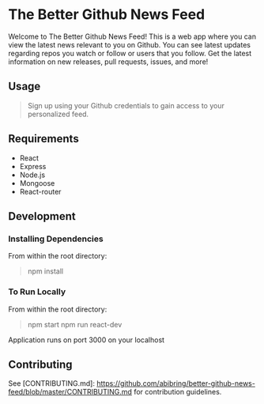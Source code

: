 # The Better Github News Feed
Welcome to The Better Github News Feed!  This is a web app where you can view the latest news relevant to you on Github.  You can see latest updates regarding repos you watch or follow or users that you follow.  Get the latest information on new releases, pull requests, issues, and more!

## Usage

> Sign up using your Github credentials to gain access to your personalized feed. 

## Requirements

- React
- Express
- Node.js
- Mongoose
- React-router

## Development

### Installing Dependencies

From within the root directory:

> npm install

### To Run Locally

From within the root directory:

> npm start
> npm run react-dev

Application runs on port 3000 on your localhost

## Contributing

See [CONTRIBUTING.md]: https://github.com/abibring/better-github-news-feed/blob/master/CONTRIBUTING.md for contribution guidelines.